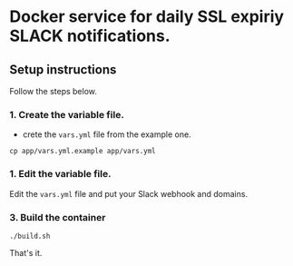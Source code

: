 # Docker service for daily SSL expiriy SLACK notifications.

## Setup instructions

Follow the steps below.

### 1. Create the variable file.

* crete the `vars.yml` file from the example one.

````
cp app/vars.yml.example app/vars.yml
````
### 1. Edit the variable file.

Edit the `vars.yml` file and put your Slack webhook and domains.

### 3. Build the container

````
./build.sh
````

That's it.
